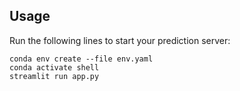 ## Usage

Run the following lines to start your prediction server:

```
conda env create --file env.yaml
conda activate shell
streamlit run app.py
```